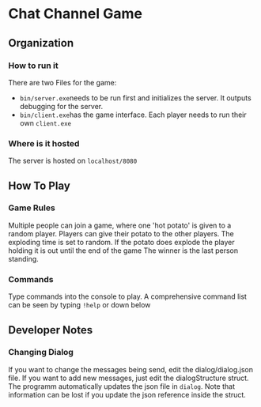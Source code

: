 # Chat Channel Game 
## Organization
### How to run it
There are two Files for the game:
- `bin/server.exe`needs to be run first and initializes the server. It outputs debugging for the server.
- `bin/client.exe`has the game interface. Each player needs to run their own `client.exe`
### Where is it hosted
The server is hosted on `localhost/8080`
## How To Play
### Game Rules
Multiple people can join a game, where one 'hot potato' is given to a random player. Players can give their potato to the other players. The exploding time is set to random. If the potato does explode the player holding it is out until the end of the game
The winner is the last person standing.
### Commands
Type commands into the console to play. A comprehensive command list can be seen by typing `!help` or down below 
## Developer Notes
### Changing Dialog
If you want to change the messages being send, edit the dialog/dialog.json file.
If you want to add new messages, just edit the dialogStructure struct. The programm automatically updates the json file in `dialog`. 
Note that information can be lost if you update the json reference inside the struct.